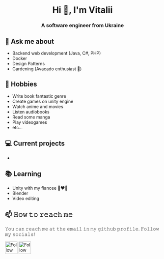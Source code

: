 <h1 align="center">Hi 👋, I'm Vitalii</h1>
<h3 align="center">A software engineer from Ukraine</h3>

## 💬 Ask me about
- Backend web development (Java, C#, PHP)
- Docker
- Design Patterns
- Gardening (Avacado enthusiast :evergreen_tree:)

## 📅 Hobbies
- Write book fantastic genre
- Create games on unity engine
- Watch anime and movies
- Listen audiobooks
- Read some manga
- Play videogames
- etc...

## 💻 Current projects
- 


## 📚 Learning
- Unity with my fiancee 👩‍❤️‍👨
- Blender
- Video editing
  
## 📫 𝙷𝚘𝚠 𝚝𝚘 𝚛𝚎𝚊𝚌𝚑 𝚖𝚎
𝚈𝚘𝚞 𝚌𝚊𝚗 𝚛𝚎𝚊𝚌𝚑 𝚖𝚎 𝚊𝚝 𝚝𝚑𝚎 𝚎𝚖𝚊𝚒𝚕 𝚒𝚗 𝚖𝚢 𝚐𝚒𝚝𝚑𝚞𝚋 𝚙𝚛𝚘𝚏𝚒𝚕𝚎. 𝙵𝚘𝚕𝚕𝚘𝚠 𝚖𝚢 𝚜𝚘𝚌𝚒𝚊𝚕𝚜!

[<img src="https://raw.githubusercontent.com/Raymo111/Raymo111/master/socials/linkedin.png" height="40em" align="center" alt="Follow Raymo111 on LinkedIn" title="Follow GaleDetail on LinkedIn"/>]((https://www.linkedin.com/in/vitalii-lytvynov-a7b162169/))
[<img src="https://raw.githubusercontent.com/Raymo111/Raymo111/master/socials/instagram.svg" height="40em" align="center" alt="Follow Raymo111 on Instagram" title="Follow GaleDetail on Instagram"/>](https://instagram.com/sqoneschy)

